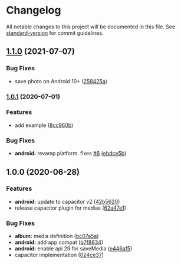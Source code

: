 # Changelog

All notable changes to this project will be documented in this file. See [standard-version](https://github.com/conventional-changelog/standard-version) for commit guidelines.

## [1.1.0](https://github.com/capacitor-community/media/compare/v1.0.1...v1.1.0) (2021-07-07)


### Bug Fixes

* save photo on Android 10+ ([258425a](https://github.com/capacitor-community/media/commit/258425a3c3ede3dc0091154a9a7bdbbaeaf4a877))

### [1.0.1](https://github.com/capacitor-community/media/compare/v1.0.0...v1.0.1) (2020-07-01)

### Features

- add example ([8cc960b](https://github.com/capacitor-community/media/commit/8cc960badb058d2070f313f41def4577dedcc136))

### Bug Fixes

- **android:** revamp platform. fixes [#6](https://github.com/capacitor-community/media/issues/6) ([ebdce5b](https://github.com/capacitor-community/media/commit/ebdce5bc400447fbb54c50412842ca0ae5ea6920))

## 1.0.0 (2020-06-28)

### Features

- **android:** update to capacitor v2 ([42b5620](https://github.com/capacitor-community/media/commit/42b56204e5b9aeee7b66934774a174f4b6ab8afb))
- release capacitor plugin for medias ([62a47e1](https://github.com/capacitor-community/media/commit/62a47e16dfdd8070657d206fda0e8de981ecae9e))

### Bug Fixes

- **album:** media definition ([bc07a5a](https://github.com/capacitor-community/media/commit/bc07a5aec2608c28f5b821ec1c774bac17598435))
- **android:** add app compat ([b7f8834](https://github.com/capacitor-community/media/commit/b7f8834d8ba372fa521e800383de38ace35d1321))
- **android:** enable api 29 for saveMedia ([e446af5](https://github.com/capacitor-community/media/commit/e446af568d60fdbe8809e10559a059ad94ab1ece))
- capacitor implementation ([024ce37](https://github.com/capacitor-community/media/commit/024ce37f2a14d3da676cad464af5f0d1eb5fb2a3))
